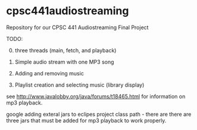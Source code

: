 # cpsc441audiostreaming
Repository for our CPSC 441 Audiostreaming Final Project

TODO:

0) three threads (main, fetch, and playback)

1) Simple audio stream with one MP3 song

2) Adding and removing music

3) Playlist creation and selecting music (library display)

see http://www.javalobby.org/java/forums/t18465.html for information on mp3 playback.

google adding exteral jars to eclipes project class path - there are there are three jars that must be added for mp3 playback to work properly.
